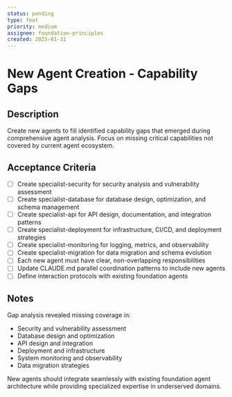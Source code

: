 ```yaml
---
status: pending
type: feat
priority: medium
assignee: foundation-principles
created: 2025-01-31
---
```


# New Agent Creation - Capability Gaps

## Description
Create new agents to fill identified capability gaps that emerged during comprehensive agent analysis. Focus on missing critical capabilities not covered by current agent ecosystem.

## Acceptance Criteria
- [ ] Create specialist-security for security analysis and vulnerability assessment
- [ ] Create specialist-database for database design, optimization, and schema management
- [ ] Create specialist-api for API design, documentation, and integration patterns
- [ ] Create specialist-deployment for infrastructure, CI/CD, and deployment strategies
- [ ] Create specialist-monitoring for logging, metrics, and observability
- [ ] Create specialist-migration for data migration and schema evolution
- [ ] Each new agent must have clear, non-overlapping responsibilities
- [ ] Update CLAUDE.md parallel coordination patterns to include new agents
- [ ] Define interaction protocols with existing foundation agents

## Notes
Gap analysis revealed missing coverage in:
- Security and vulnerability assessment
- Database design and optimization
- API design and integration
- Deployment and infrastructure
- System monitoring and observability
- Data migration strategies

New agents should integrate seamlessly with existing foundation agent architecture while providing specialized expertise in underserved domains.